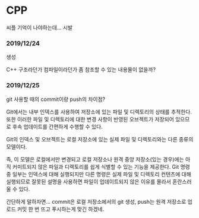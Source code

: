 # CPP

씨플 기억이 나야하는데... 시발

### 2019/12/24
생성

C++ 구조라던가 컴파일이라던가 좀 참조할 수 있는 내용물이 없을까?

### 2019/12/25
git 사용할 때의 commit이랑 push의 차이점?

Git에서는 내부 인덱스를 사용하여 저장소에 있는 파일 및 디렉토리의 상태를 추적한다. 또한 이러한 파일 및 디렉토리에 대한 변경 사항이 반영된 오브젝트가 저장되어 있으므로 후속 업데이트를 간편하게 수행할 수 있다.

Git의 인덱스 및 오브젝트는 로컬 저장소에 있는 실제 파일 및 디렉토리와는 다른 종류의 모델이다.

즉, 이 모델은 로컬에서만 변경되고 로컬 저장소나 원격 중앙 저장소(있는 경우)에는 아직 커미트되지 않은 파일과 디렉토리를 쉽게 식별할 수 있는 기능을 제공한다. Git 명령 중 일부는 인덱스에 대해 실행되지만 다른 명령은 실제 파일 및 디렉토리 컨텐츠에 대해 실행되므로 잘못된 설명을 사용하면 파일이 업데이트되지 않은 이유를 몰라서 혼란스러울 수 있다.

간단하게 말하자면... commit은 로컬 저장소에서의 git 생성, push는 원격 저장소로 업로드
커밋 한 번 뜨고 푸시하는게 맞긴 하겠네.

